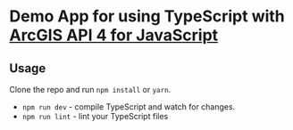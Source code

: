 # Demo App for using TypeScript with [ArcGIS API 4 for JavaScript](https://developers.arcgis.com/javascript/)

## Usage

Clone the repo and run `npm install` or `yarn`.

* `npm run dev` - compile TypeScript and watch for changes.
* `npm run lint` - lint your TypeScript files